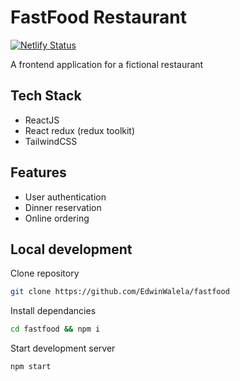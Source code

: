 # FastFood Restaurant
[![Netlify Status](https://api.netlify.com/api/v1/badges/cf126e46-6363-4a70-b586-441321a84da6/deploy-status)](https://app.netlify.com/sites/storied-kashata-d53fba/deploys)

A frontend application for a fictional restaurant

## Tech Stack
- ReactJS
- React redux (redux toolkit)
- TailwindCSS

## Features
- User authentication
- Dinner reservation
- Online ordering

## Local development

Clone repository

```bash
git clone https://github.com/EdwinWalela/fastfood
``` 

Install dependancies

```bash
cd fastfood && npm i
```

Start development server

```bash
npm start
```